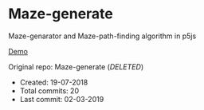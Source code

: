 # Maze-generate

Maze-genarator and Maze-path-finding algorithm in p5js

[Demo](https://hoangtran0410.github.io/p5js-playground/maze/)

Original repo: Maze-generate (*DELETED*)
+ Created: 19-07-2018
+ Total commits: 20
+ Last commit: 02-03-2019